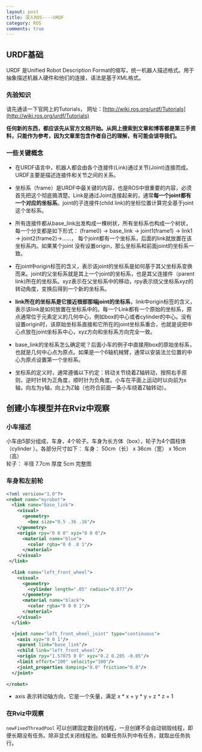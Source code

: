 ```yaml
---
layout: post
title: 深入ROS----URDF
category: ROS
comments: true
---
```


## URDF基础

URDF 是Unified Robot Description Format的缩写，统一机器人描述格式。用于抽象描述机器人硬件和他们的连接，语法是基于XML格式。

### 先验知识

请先通读一下官网上的Tutorials， 网址：[http://wiki.ros.org/urdf/Tutorials](http://wiki.ros.org/urdf/Tutorials)

**任何新的东西，都应该先从官方文档开始。从网上搜索到文章和博客都是第三手资料，只能作为参考，因为文章里包含作者自己的理解，有可能会误导我们。**


### 一些关键概念

* 在URDF语言中，机器人都会由各个连接件(Link)通过关节(Joint)连接而成。URDF主要是描述连接件和关节之间的关系。

* 坐标系（frame）是URDF中最关键的内容，也是ROS中很重要的内容，必须首先把这个彻底搞清楚。Link是通过Joint连接起来的，通常**每一个joint都有一个对应的坐标系**。joint的子连接件(child link)的坐标位置计算完全基于joint这个坐标系。

* 所有连接件都从base_link出发构成一棵树状，所有坐标系也构成一个树状，每一个分支都是如下形式： (frame0) -> base_link -> joint1(frame1) -> link1 -> joint2(frame2)->……， 每个joint都有一个坐标系，后面的link就放置在该坐标系内。如果某个joint 没有设置origin，那么坐标系和前面joint的坐标系一致。
 
* 在joint中origin标签的含义，表示该joint的坐标系是如何基于其父坐标系变换而来。joint的父坐标系就是其上一个joint的坐标系，也是其父连接件（parent link)所在的坐标系。xyz表示在父坐标系中的移动，rpy表示绕父坐标系xyz的转动角度，变换后得到一个新的坐标系。
 
* **link所在的坐标系是它接近根部那端joint的坐标系**，link中origin标签的含义，表示该link是如何放置在坐标系中的。每一个Link都有一个原始的坐标系，原点通常位于<geometry>元素定义的几何中心，例如box的中心或者cylinder的中心。没有设置origin时，该原始坐标系直接和它所在的joint坐标系重合，也就是说把中心点放在joint坐标系中心，xyz方向和坐标系方向完全一致。

* base_link的坐标系怎么确定呢？后面小车的例子中直接用box的原始坐标系，也就是几何中心点为原点。如果是一个6轴机械臂，通常以安装法兰位置的中心为原点设置第一个坐标系。

* 坐标系的定义时，通常遵循以下约定：转动关节绕着Z轴转动，按照右手原则，逆时针转为正角度，顺时针为负角度。小车在平面上运动时以向前为x轴，向左为y轴，向上为Z轴（也符合前面一条小车绕着Z轴转动）。

## 创建小车模型并在Rviz中观察

### 小车描述

小车由5部分组成，车身，4个轮子。车身为长方体（box），轮子为4个圆柱体（cylinder ）。各部分尺寸如下：
车身：    50cm（长） x 36cm（宽） x 16cm（高）  
轮子：    半径 7.7cm   厚度 5cm
完整图


### 车身和左前轮

```xml
<?xml version="1.0"?>
<robot name="myrobot">
  <link name="base_link">
    <visual>
      <geometry>
        <box size="0.5 .36 .16"/>
	</geometry>
	<origin rpy="0 0 0" xyz="0 0 0"/>
      <material name="blue">
		<color rgba="0 0 .8 1"/>
      </material>
    </visual>
 </link>
 
  <link name="left_front_wheel">
    <visual>
      <geometry>
        <cylinder length=".05" radius="0.077"/>
      </geometry>
      <material name="black">
        <color rgba="0 0 0 1"/>
      </material>
    </visual>
  </link>

  <joint name="left_front_wheel_joint" type="continuous">
    <axis xyz="0 0 1"/>
    <parent link="base_link"/>
    <child link="left_front_wheel"/>
    <origin rpy="1.57075 0 0" xyz="0.2 0.205 -0.05"/>
    <limit effort="100" velocity="100"/>
    <joint_properties damping="0.0" friction="0.0"/>
  </joint>
  
</robot>
```

* axis 表示转动轴方向，它是一个矢量，满足 x * x + y * y + z * z = 1 

### 在Rviz中观察



`newFixedThreadPool` 可以创建固定数目的线程，一旦创建不会自动销毁线程，即便长期没有任务。除非显式关闭线程池。如果任务队列中有任务，就取出任务执行。




